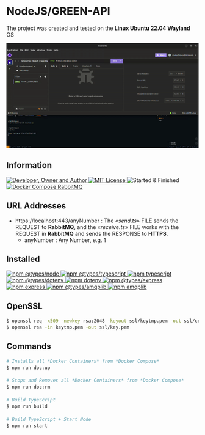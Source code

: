 # NodeJS/GREEN-API
The project was created and tested on the **Linux Ubuntu 22.04 Wayland** OS

![](result.gif)

## Information
<div id="information" align="left">
  <a href="https://github.com/MoguchiyDD" target="_blank">
    <img alt="Developer, Owner and Author" src="https://img.shields.io/badge/Developer,%20Owner%20and%20Author-МогучийДД%20(MoguchiyDD)-FF4F1E?style=for-the-badge" />
  </a>
  <a href="../../../LICENSE" target="_blank">
    <img alt="MIT License" src="https://img.shields.io/badge/License-MIT%20License-6A1B9A?style=for-the-badge" />
  </a>
  <img alt="Started & Finished" src="https://img.shields.io/badge/Started%20&%20Finished-2023.12.11%20/%202023.12.13-F9A825?style=for-the-badge" />
  <a href="https://hub.docker.com/_/rabbitmq" target="_blank">
    <img alt="Docker Compose RabbitMQ" src="https://img.shields.io/badge/Docker%20Compose-RabbitMQ%20v3.10.7--management-2E7D32?style=for-the-badge" />
  </a>
</div>

## URL Addresses
- https://localhost:443/anyNumber : The «*send.ts*» FILE sends the REQUEST to **RabbitMQ**, and the «*receive.ts*» FILE works with the REQUEST in **RabbitMQ** and sends the RESPONSE to **HTTPS**.
  - anyNumber : Any Number, e.g. 1

## Installed
<div id="installed" align="left">
  <a href="https://www.npmjs.com/package/@types/node" target="_blank">
    <img alt="npm @types/node" src="https://img.shields.io/badge/npm-@types/node-FAFAFA?style=for-the-badge" />
  </a>
  <a href="https://www.npmjs.com/package/@types/typescript" target="_blank">
    <img alt="npm @types/typescript" src="https://img.shields.io/badge/npm-@types/typescript-FAFAFA?style=for-the-badge" />
  </a>
  <a href="https://www.npmjs.com/package/typescript" target="_blank">
    <img alt="npm typescript" src="https://img.shields.io/badge/npm-typescript-FAFAFA?style=for-the-badge" />
  </a>
  <a href="https://www.npmjs.com/package/@types/dotenv" target="_blank">
    <img alt="npm @types/dotenv" src="https://img.shields.io/badge/npm-@types/dotenv-FAFAFA?style=for-the-badge" />
  </a>
  <a href="https://www.npmjs.com/package/dotenv" target="_blank">
    <img alt="npm dotenv" src="https://img.shields.io/badge/npm-dotenv-FAFAFA?style=for-the-badge" />
  </a>
  <a href="https://www.npmjs.com/package/@types/express" target="_blank">
    <img alt="npm @types/express" src="https://img.shields.io/badge/npm-@types/express-FAFAFA?style=for-the-badge" />
  </a>
  <a href="https://www.npmjs.com/package/express" target="_blank">
    <img alt="npm express" src="https://img.shields.io/badge/npm-express-FAFAFA?style=for-the-badge" />
  </a>
  <a href="https://www.npmjs.com/package/@types/amqplib" target="_blank">
    <img alt="npm @types/amqplib" src="https://img.shields.io/badge/npm-@types/amqplib-FAFAFA?style=for-the-badge" />
  </a>
  <a href="https://www.npmjs.com/package/amqplib" target="_blank">
    <img alt="npm amqplib" src="https://img.shields.io/badge/npm-amqplib-FAFAFA?style=for-the-badge" />
  </a>
</div>

## OpenSSL
```Bash
$ openssl req -x509 -newkey rsa:2048 -keyout ssl/keytmp.pem -out ssl/cert.pem -days 365
$ openssl rsa -in keytmp.pem -out ssl/key.pem
```

## Commands
```Bash
# Installs all *Docker Containers* from *Docker Compose*
$ npm run doc:up

# Stops and Removes all *Docker Containers* from *Docker Compose*
$ npm run doc:rm

# Build TypeScript
$ npm run build

# Build TypeScript + Start Node
$ npm run start
```
